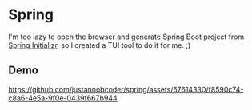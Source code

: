 # Spring

I'm too lazy to open the browser and generate Spring Boot project from [Spring Initializr](https://start.spring.io/), so I created a TUI tool to do it for me. ;)

## Demo

https://github.com/justanoobcoder/spring/assets/57614330/f8590c74-c8a6-4e5a-9f0e-0439f667b944
